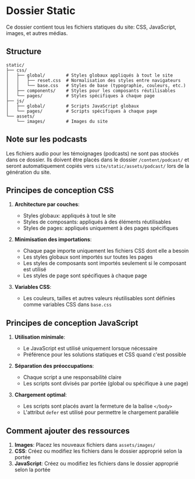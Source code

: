# Dossier Static

Ce dossier contient tous les fichiers statiques du site: CSS, JavaScript, images, et autres médias.

## Structure

```
static/
├── css/
│   ├── global/        # Styles globaux appliqués à tout le site
│   │   ├── reset.css  # Normalisation des styles entre navigateurs
│   │   └── base.css   # Styles de base (typographie, couleurs, etc.)
│   ├── components/    # Styles pour les composants réutilisables
│   └── pages/         # Styles spécifiques à chaque page
├── js/
│   ├── global/        # Scripts JavaScript globaux
│   └── pages/         # Scripts spécifiques à chaque page
└── assets/
    └── images/        # Images du site
```

## Note sur les podcasts

Les fichiers audio pour les témoignages (podcasts) ne sont pas stockés dans ce dossier.
Ils doivent être placés dans le dossier `/content/podcast/` et seront automatiquement 
copiés vers `site/static/assets/podcast/` lors de la génération du site.

## Principes de conception CSS

1. **Architecture par couches**:
   - Styles globaux: appliqués à tout le site
   - Styles de composants: appliqués à des éléments réutilisables
   - Styles de pages: appliqués uniquement à des pages spécifiques

2. **Minimisation des importations**:
   - Chaque page importe uniquement les fichiers CSS dont elle a besoin
   - Les styles globaux sont importés sur toutes les pages
   - Les styles de composants sont importés seulement si le composant est utilisé
   - Les styles de page sont spécifiques à chaque page

3. **Variables CSS**:
   - Les couleurs, tailles et autres valeurs réutilisables sont définies comme variables CSS dans `base.css`

## Principes de conception JavaScript

1. **Utilisation minimale**:
   - Le JavaScript est utilisé uniquement lorsque nécessaire
   - Préférence pour les solutions statiques et CSS quand c'est possible

2. **Séparation des préoccupations**:
   - Chaque script a une responsabilité claire
   - Les scripts sont divisés par portée (global ou spécifique à une page)

3. **Chargement optimal**:
   - Les scripts sont placés avant la fermeture de la balise `</body>`
   - L'attribut `defer` est utilisé pour permettre le chargement parallèle

## Comment ajouter des ressources

1. **Images**: Placez les nouveaux fichiers dans `assets/images/`
2. **CSS**: Créez ou modifiez les fichiers dans le dossier approprié selon la portée
3. **JavaScript**: Créez ou modifiez les fichiers dans le dossier approprié selon la portée

